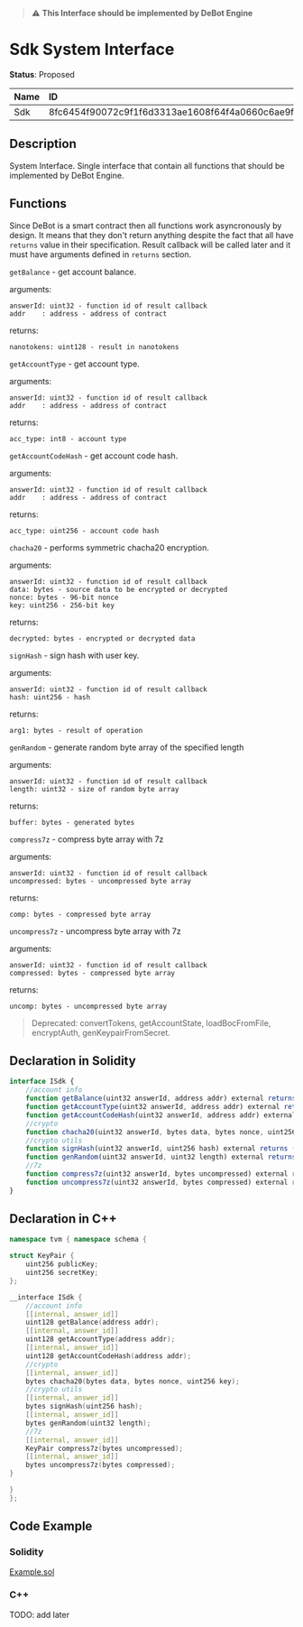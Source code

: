 > :warning: **This Interface should be implemented by DeBot Engine**
# Sdk System Interface

**Status**: Proposed

| Name                | ID                                                                |
| :------------------ | :---------------------------------------------------------------- |
| Sdk		      | 8fc6454f90072c9f1f6d3313ae1608f64f4a0660c6ae9f42c68b6a79e2a1bc4b  |


## Description

System Interface. Single interface that contain all functions that should be implemented by DeBot Engine.

## Functions

Since DeBot is a smart contract then all functions work asyncronously by design. It means that they don't return anything despite the fact that all have `returns` value in their specification. Result callback will be called later and it must have arguments defined in `returns` section.

`getBalance` - get account balance. 

arguments: 

	answerId: uint32 - function id of result callback
	addr    : address - address of contract

returns: 

	nanotokens: uint128 - result in nanotokens

`getAccountType` - get account type. 

arguments: 

	answerId: uint32 - function id of result callback
	addr    : address - address of contract

returns: 

	acc_type: int8 - account type

`getAccountCodeHash` - get account code hash. 

arguments: 

	answerId: uint32 - function id of result callback
	addr    : address - address of contract

returns: 

	acc_type: uint256 - account code hash

`chacha20` - performs symmetric chacha20 encryption.

arguments: 

	answerId: uint32 - function id of result callback
	data: bytes - source data to be encrypted or decrypted
	nonce: bytes - 96-bit nonce
	key: uint256 - 256-bit key

returns: 

	decrypted: bytes - encrypted or decrypted data

`signHash` - sign hash with user key.

arguments: 

	answerId: uint32 - function id of result callback
	hash: uint256 - hash 

returns: 

	arg1: bytes - result of operation

`genRandom` - generate random byte array of the specified length

arguments: 

	answerId: uint32 - function id of result callback
	length: uint32 - size of random byte array

returns: 

	buffer: bytes - generated bytes 

`compress7z` - compress byte array with 7z

arguments: 

	answerId: uint32 - function id of result callback
	uncompressed: bytes - uncompressed byte array

returns: 

	comp: bytes - compressed byte array

`uncompress7z` - uncompress byte array with 7z

arguments: 

	answerId: uint32 - function id of result callback
	compressed: bytes - compressed byte array

returns: 

	uncomp: bytes - uncompressed byte array

>Deprecated: convertTokens, getAccountState, loadBocFromFile, encryptAuth, genKeypairFromSecret.

## Declaration in Solidity

```jsx
interface ISdk {
	//account info
	function getBalance(uint32 answerId, address addr) external returns (uint128 nanotokens);
	function getAccountType(uint32 answerId, address addr) external returns (int8 acc_type);
	function getAccountCodeHash(uint32 answerId, address addr) external returns (uint256 code_hash);
	//crypto 
	function chacha20(uint32 answerId, bytes data, bytes nonce, uint256 key) external returns (bytes data);
	//crypto utils
	function signHash(uint32 answerId, uint256 hash) external returns (bytes arg1);
	function genRandom(uint32 answerId, uint32 length) external returns (bytes buffer);
	//7z
	function compress7z(uint32 answerId, bytes uncompressed) external returns (bytes comp);
	function uncompress7z(uint32 answerId, bytes compressed) external returns (bytes uncomp);
}
```

## Declaration in C++

```cpp
namespace tvm { namespace schema {

struct KeyPair {
	uint256 publicKey;
	uint256 secretKey;
};

__interface ISdk {
	//account info
	[[internal, answer_id]]
	uint128 getBalance(address addr);
	[[internal, answer_id]]
	uint128 getAccountType(address addr);
	[[internal, answer_id]]
	uint128 getAccountCodeHash(address addr);
	//crypto 
	[[internal, answer_id]]
	bytes chacha20(bytes data, bytes nonce, uint256 key);
	//crypto utils
	[[internal, answer_id]]
	bytes signHash(uint256 hash);
	[[internal, answer_id]]
	bytes genRandom(uint32 length);
	//7z
	[[internal, answer_id]]
	KeyPair compress7z(bytes uncompressed);
	[[internal, answer_id]]
	bytes uncompress7z(bytes compressed);
}

}
};
```

## Code Example

### Solidity

[Example.sol](examples/Example.sol)

### C++

TODO: add later
